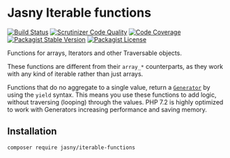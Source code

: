 # Jasny Iterable functions

[![Build Status](https://travis-ci.org/jasny/iterable-functions.svg?branch=master)](https://travis-ci.org/jasny/iterable-functions)
[![Scrutinizer Code Quality](https://scrutinizer-ci.com/g/jasny/iterable-functions/badges/quality-score.png?b=master)](https://scrutinizer-ci.com/g/jasny/iterable-functions/?branch=master)
[![Code Coverage](https://scrutinizer-ci.com/g/jasny/iterable-functions/badges/coverage.png?b=master)](https://scrutinizer-ci.com/g/jasny/iterable-functions/?branch=master)
[![Packagist Stable Version](https://img.shields.io/packagist/v/jasny/iterable-functions.svg)](https://packagist.org/packages/jasny/iterable-functions)
[![Packagist License](https://img.shields.io/packagist/l/jasny/iterable-functions.svg)](https://packagist.org/packages/jasny/iterable-functions)

Functions for arrays, Iterators and other Traversable objects.

These functions are different from their `array_*` counterparts, as they work with any kind of iterable rather than just
arrays.

Functions that do no aggregate to a single value, return a [`Generator`](http://php.net/generator) by using the `yield`
syntax. This means you use these functions to add logic, without traversing (looping) through the values. PHP 7.2 is
highly optimized to work with Generators increasing performance and saving memory.

## Installation

    composer require jasny/iterable-functions

